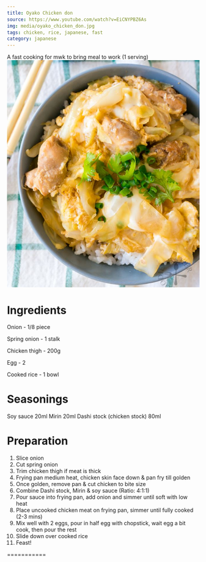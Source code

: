 ```yaml
---
title: Oyako Chicken don
source: https://www.youtube.com/watch?v=EiCNYPBZ6As
img: media/oyako_chicken_don.jpg
tags: chicken, rice, japanese, fast
category: japanese
---
```


A fast cooking for mwk to bring meal to work (1 serving)
![Oyako Chicken don](media/oyako_chicken_don.jpg)

Ingredients 
===========
Onion - 1/8 piece

Spring onion - 1 stalk

Chicken thigh - 200g

Egg - 2

Cooked rice - 1 bowl


Seasonings
===========
Soy sauce 20ml
Mirin 20ml
Dashi stock (chicken stock) 80ml

Preparation
===========

1. Slice onion
2. Cut spring onion
3. Trim chicken thigh if meat is thick
4. Frying pan medium heat, chicken skin face down & pan fry till golden
5. Once golden, remove pan & cut chicken to bite size
6. Combine Dashi stock, Mirin & soy sauce (Ratio: 4:1:1)
7. Pour sauce into frying pan, add onion and simmer until soft with low heat
8. Place uncooked chicken meat on frying pan, simmer until fully cooked (2-3 mins)
9. Mix well with 2 eggs, pour in half egg with chopstick, wait egg a bit cook, then pour the rest
10. Slide down over cooked rice
11. Feast!

===========

